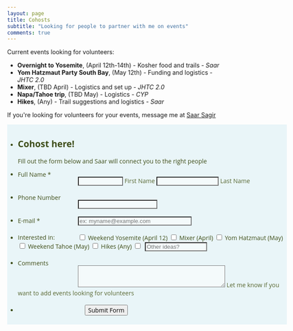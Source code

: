 ```yaml
---
layout: page
title: Cohosts
subtitle: "Looking for people to partner with me on events"
comments: true
---
```


Current events looking for volunteers:
- **Overnight to Yosemite**, (April 12th-14th) - Kosher food and trails - *Saar*
- **Yom Hatzmaut Party South Bay**, (May 12th) - Funding and logistics - *JHTC 2.0*
- **Mixer**, (TBD April) - Logistics and set up - *JHTC 2.0*
- **Napa/Tahoe trip**, (TBD May) - Logistics - *CYP*
- **Hikes**, (Any) - Trail suggestions and logistics - *Saar*

If you're looking for volunteers for your events, message me at <a href="https://www.facebook.com/messages/t/sagirsaar">Saar Sagir</a>

<link type="text/css" rel="stylesheet" href="/css/formCss.css"/>
<link type="text/css" media="print" rel="stylesheet" href="/css/printForm.css" />
<link type="text/css" rel="stylesheet" href="/css/nova.css" />
<link type="text/css" rel="stylesheet" href="/css/jotformtheme.css"/>
<style type="text/css">
    .form-label-left{
        width:150px;
    }
    .form-line{
        padding-top:6px;
        padding-bottom:6px;
    }
    .form-label-right{
        width:150px;
    }
    .form-all{
        width:650px;
        color:#3e4e1a !important;
        font-family:'Open Sans', 'Helvetica Neue', Helvetica, Arial, sans-serif;
        font-size:14px;
    }
    .form-radio-item label, .form-checkbox-item label, .form-grading-label, .form-header{
        color: false;
    }
</style>

<style type="text/css" id="form-designer-style">
    /* Injected CSS Code */
.form-label.form-label-auto {

        display: inline-block;
      float: left;
      text-align: left;

  }/*PREFERENCES STYLE*/
.form-all {
  font-family: 'Open Sans', 'Helvetica Neue', Helvetica, Arial, sans-serif;
}
.form-all .qq-upload-button,
.form-all .form-submit-button,
.form-all .form-submit-reset,
.form-all .form-submit-print {
  font-family: 'Open Sans', 'Helvetica Neue', Helvetica, Arial, sans-serif;
}
.form-all .form-pagebreak-back-container,
.form-all .form-pagebreak-next-container {
  font-family: 'Open Sans', 'Helvetica Neue', Helvetica, Arial, sans-serif;
}
.form-header-group {
  font-family: 'Open Sans', 'Helvetica Neue', Helvetica, Arial, sans-serif;
}
.form-label {
  font-family: 'Open Sans', 'Helvetica Neue', Helvetica, Arial, sans-serif;
}

.form-line {
  margin-top: 6px;
  margin-bottom: 6px;
}

.form-all {
  width: 650px;
}

.form-label-left,
.form-label-right,
.form-label-left.form-label-auto,
.form-label-right.form-label-auto {
  width: 140px;
}

.form-all {
  font-size: 14px
}
.form-all .qq-upload-button,
.form-all .qq-upload-button,
.form-all .form-submit-button,
.form-all .form-submit-reset,
.form-all .form-submit-print {
  font-size: 14px
}
.form-all .form-pagebreak-back-container,
.form-all .form-pagebreak-next-container {
  font-size: 14px
}

.supernova .form-all, .form-all {
  background-color: rgba(213,238,243,0.5);
  border: 1px solid transparent;
}

.form-all {
  color: #3e4e1a;
}
.form-header-group .form-header {
  color: #3e4e1a;
}
.form-header-group .form-subHeader {
  color: #3e4e1a;
}
.form-label-top,
.form-label-left,
.form-label-right,
.form-html,
.form-checkbox-item label,
.form-radio-item label {
  color: #3e4e1a;
}
.form-sub-label {
  color: #586834;
}

.supernova {
  background-color: rgba(255,255,255,0);
}
.supernova body {
  background: transparent;
}

.form-textbox,
.form-textarea,
.form-radio-other-input,
.form-checkbox-other-input,
.form-captcha input,
.form-spinner input {
  background-color: rgba(255,255,255,0.5);
}

.supernova {
  background-image: none;
}
#stage {
  background-image: none;
}

.form-all {
  background-image: none;
}

.ie-8 .form-all:before { display: none; }
.ie-8 {
  margin-top: auto;
  margin-top: initial;
}

  /*PREFERENCES STYLE*//*__INSPECT_SEPERATOR__*/
    /* Injected CSS Code */
</style>

<link type="text/css" rel="stylesheet" href="https://cdn.jotfor.ms/css/styles/buttons/form-submit-button-simple_green_apple.css?3.3.10207"/>
<form class="jotform-form nopad" action="https://submit.jotform.us/submit/90577425056158/" method="post" name="form_90577425056158" id="90577425056158" accept-charset="utf-8">
  <input type="hidden" name="formID" value="90577425056158" />
  <div class="form-all">
    <ul class="form-section page-section">
      <li id="cid_17" class="form-input-wide" data-type="control_head">
        <div class="form-header-group ">
          <div class="header-text httac htvam">
            <h2 id="header_17" class="form-header" data-component="header">
              Cohost here!
            </h2>
            <div id="subHeader_17" class="form-subHeader">
              Fill out the form below and Saar will connect you to the right people
            </div>
          </div>
        </div>
      </li>
      <li class="form-line jf-required" data-type="control_fullname" id="id_3">
        <label class="form-label form-label-left form-label-auto" id="label_3" for="first_3">
          Full Name
          <span class="form-required">
            *
          </span>
        </label>
        <div id="cid_3" class="form-input jf-required">
          <div data-wrapper-react="true">
            <span class="form-sub-label-container" style="vertical-align:top">
              <input type="text" id="first_3" name="q3_fullName[first]" class="form-textbox validate[required]" size="10" value="" data-component="first" required="" />
              <label class="form-sub-label" for="first_3" id="sublabel_first" style="min-height:13px"> First Name </label>
            </span>
            <span class="form-sub-label-container" style="vertical-align:top">
              <input type="text" id="last_3" name="q3_fullName[last]" class="form-textbox validate[required]" size="15" value="" data-component="last" required="" />
              <label class="form-sub-label" for="last_3" id="sublabel_last" style="min-height:13px"> Last Name </label>
            </span>
          </div>
        </div>
      </li>
      <li class="form-line" data-type="control_phone" id="id_22">
        <label class="form-label form-label-left form-label-auto" id="label_22" for="input_22_full"> Phone Number </label>
        <div id="cid_22" class="form-input wide120">
          <span class="form-sub-label-container" style="vertical-align:top">
            <input type="tel" id="input_22_full" name="q22_phoneNumber[full]" data-type="mask-number" class="mask-phone-number form-textbox validate[Fill Mask] wide120" autoComplete="off" data-masked="true" value="" data-component="phone" />
            <!-- <label class="form-sub-label" for="input_22_masked" id="sublabel_masked" style="min-height:13px">  </label> -->
          </span>
        </div>
      </li>
      <li class="form-line jf-required" data-type="control_email" id="id_9">
        <label class="form-label form-label-left form-label-auto" id="label_9" for="input_9">
          E-mail
          <span class="form-required">
            *
          </span>
        </label>
        <div id="cid_9" class="form-input jf-required wide190">
          <input type="email" id="input_9" name="q9_email9" class="form-textbox validate[required, Email] wide190" size="30" value="" placeholder="ex: myname@example.com" data-component="email" required="" />
        </div>
      </li>
      <li class="form-line" data-type="control_checkbox" id="id_14">
        <label class="form-label form-label-left form-label-auto" id="label_14" for="input_14_0"> Interested in: </label>
        <div id="cid_14" class="form-input">
          <div class="form-single-column" data-component="checkbox">
            <span class="form-checkbox-item" style="clear:left">
              <span class="dragger-item">
              </span>
              <input type="checkbox" class="form-checkbox" id="input_14_0" name="q14_interestedIn14[]" value="Weekend Yosemite (April)" />
              <label id="label_input_14_0" for="input_14_0"> Weekend Yosemite (April 12) </label>
            </span>
            <span class="form-checkbox-item" style="clear:left">
              <span class="dragger-item">
              </span>
              <input type="checkbox" class="form-checkbox" id="input_14_1" name="q14_interestedIn14[]" value="Mixer (April)" />
              <label id="label_input_14_1" for="input_14_1"> Mixer (April) </label>
            </span>
            <span class="form-checkbox-item" style="clear:left">
              <span class="dragger-item">
              </span>
              <input type="checkbox" class="form-checkbox" id="input_14_2" name="q14_interestedIn14[]" value="Yom Hatzmaut (May)" />
              <label id="label_input_14_2" for="input_14_2"> Yom Hatzmaut (May) </label>
            </span>
            <span class="form-checkbox-item" style="clear:left">
              <span class="dragger-item">
              </span>
              <input type="checkbox" class="form-checkbox" id="input_14_3" name="q14_interestedIn14[]" value="Weekend Tahoe (May)" />
              <label id="label_input_14_3" for="input_14_3"> Weekend Tahoe (May) </label>
            </span>
            <span class="form-checkbox-item" style="clear:left">
              <span class="dragger-item">
              </span>
              <input type="checkbox" class="form-checkbox" id="input_14_3" name="q14_interestedIn14[]" value="Hikes (Any)" />
              <label id="label_input_14_4" for="input_14_4"> Hikes (Any) </label>
            </span>
            <span class="form-checkbox-item" style="clear:left">
              <input type="checkbox" class="form-checkbox-other form-checkbox" name="q14_interestedIn14[other]" id="other_14" value="other" />
              <label style="display:inline-block;text-indent:0" for="other_14">  </label>
              <input type="text" class="form-checkbox-other-input form-textbox" name="q14_interestedIn14[other]" data-otherhint="Other ideas?" placeholder="Other ideas?" size="15" id="input_14" />
              <br/>
            </span>
          </div>
        </div>
      </li>
      <li class="form-line" data-type="control_textarea" id="id_16">
        <label class="form-label form-label-left form-label-auto" id="label_16" for="input_16"> Comments </label>
        <div id="cid_16" class="form-input">
          <span class="form-sub-label-container" style="vertical-align:top">
            <textarea id="input_16" class="form-textarea" name="q16_comments" cols="40" rows="3" data-component="textarea"></textarea>
            <label class="form-sub-label" for="input_16" style="min-height:13px"> Let me know if you want to add events looking for volunteers </label>
          </span>
        </div>
      </li>
      <li class="form-line" data-type="control_button" id="id_2">
        <div id="cid_2" class="form-input-wide">
          <div style="margin-left:156px" class="form-buttons-wrapper">
            <button id="input_2" type="submit" class="form-submit-button form-submit-button-simple_green_apple" data-component="button">
              Submit Form
            </button>
          </div>
        </div>
      </li>
      <li style="display:none">
        Should be Empty:
        <input type="text" name="website" value="" />
      </li>
    </ul>
  </div>
</form>
<script src='/js/jquery-3.3.1.min.js' type="text/javascript"></script>
<script src='/js/jquery.maskedinput.min.js' type="text/javascript"></script>
<script src='/js/maskedinput.min.js' type="text/javascript"></script>
<script src='/js/prototype.forms.js' type="text/javascript"></script>
<script src='/js/jotform.forms.js' type="text/javascript"></script>
<script type="text/javascript">
   JotForm.setConditions([{"action":[{"field":"21","visibility":"Show","id":"action_0_1551310672039"}],"id":"1551310644216","index":"0","link":"Any","priority":"0","terms":[{"field":"11","operator":"equals","value":"Other"}],"type":"field"}]);
	JotForm.init(function(){
      JotForm.setPhoneMaskingValidator( 'input_22_full', '(###) ###-####' );
      setTimeout(function() {
          $('input_9').hint('ex: myname@example.com');
       }, 20);
    /*INIT-END*/
	});
</script>
<script type="text/javascript">JotForm.ownerView=true;</script>